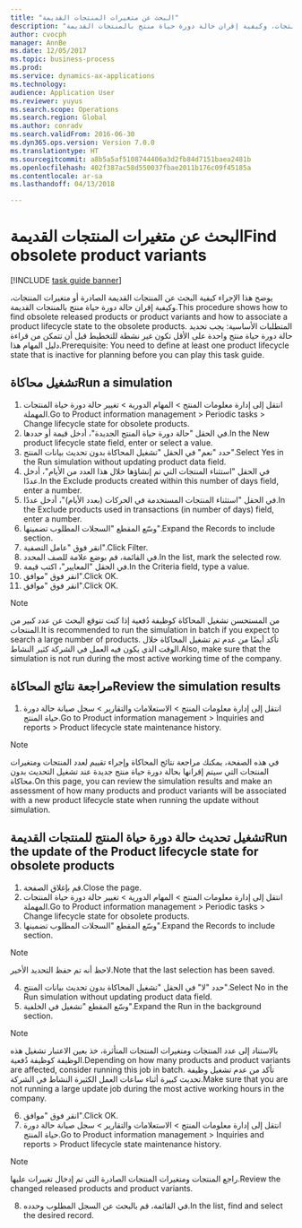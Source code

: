 ```yaml
--- 
title: "البحث عن متغيرات المنتجات القديمة"
description: "يوضح هذا الإجراء كيفية البحث عن المنتجات القديمة الصادرة أو متغيرات المنتجات، وكيفية إقران حالة دورة حياة منتج بالمنتجات القديمة."
author: cvocph
manager: AnnBe
ms.date: 12/05/2017
ms.topic: business-process
ms.prod: 
ms.service: dynamics-ax-applications
ms.technology: 
audience: Application User
ms.reviewer: yuyus
ms.search.scope: Operations
ms.search.region: Global
ms.author: conradv
ms.search.validFrom: 2016-06-30
ms.dyn365.ops.version: Version 7.0.0
ms.translationtype: HT
ms.sourcegitcommit: a8b5a5af5108744406a3d2fb84d7151baea2481b
ms.openlocfilehash: 402f387ac58d550037fbae2011b176c09f45185a
ms.contentlocale: ar-sa
ms.lasthandoff: 04/13/2018

---
```

# <a name="find-obsolete-product-variants"></a><span data-ttu-id="359f4-103">البحث عن متغيرات المنتجات القديمة</span><span class="sxs-lookup"><span data-stu-id="359f4-103">Find obsolete product variants</span></span> 

[!INCLUDE [task guide banner](../../includes/task-guide-banner.md)]

<span data-ttu-id="359f4-104">يوضح هذا الإجراء كيفية البحث عن المنتجات القديمة الصادرة أو متغيرات المنتجات، وكيفية إقران حالة دورة حياة منتج بالمنتجات القديمة.</span><span class="sxs-lookup"><span data-stu-id="359f4-104">This procedure shows how to find obsolete released products or product variants and how to associate a product lifecycle state to the obsolete products.</span></span> <span data-ttu-id="359f4-105">المتطلبات الأساسية: يجب تحديد حالة دورة حياة منتج واحدة على الأقل تكون غير نشطة للتخطيط قبل أن تتمكن من قراءة دليل المهام هذا.</span><span class="sxs-lookup"><span data-stu-id="359f4-105">Prerequisite: You need to define at least one product lifecycle state that is inactive for planning before you can play this task guide.</span></span>


## <a name="run-a-simulation"></a><span data-ttu-id="359f4-106">تشغيل محاكاة</span><span class="sxs-lookup"><span data-stu-id="359f4-106">Run a simulation</span></span>
1. <span data-ttu-id="359f4-107">انتقل إلى إدارة معلومات المنتج > المهام الدورية > تغيير حالة دورة حياة المنتجات المهملة‬.</span><span class="sxs-lookup"><span data-stu-id="359f4-107">Go to Product information management > Periodic tasks > Change lifecycle state for obsolete products.</span></span>
2. <span data-ttu-id="359f4-108">في الحقل "حالة دورة حياة المنتج الجديدة"، أدخل قيمة أو حددها.</span><span class="sxs-lookup"><span data-stu-id="359f4-108">In the New product lifecycle state field, enter or select a value.</span></span>
3. <span data-ttu-id="359f4-109">حدد "نعم" في الحقل "تشغيل المحاكاة بدون تحديث بيانات المنتج".</span><span class="sxs-lookup"><span data-stu-id="359f4-109">Select Yes in the Run simulation without updating product data field.</span></span>
4. <span data-ttu-id="359f4-110">في الحقل "استثناء المنتجات التي تم إنشاؤها خلال هذا العدد من الأيام"، أدخل عددًا.</span><span class="sxs-lookup"><span data-stu-id="359f4-110">In the Exclude products created within this number of days field, enter a number.</span></span>
5. <span data-ttu-id="359f4-111">في الحقل "استثناء المنتجات المستخدمة في الحركات (بعدد الأيام)‬"، أدخل عددًا.</span><span class="sxs-lookup"><span data-stu-id="359f4-111">In the Exclude products used in transactions (in number of days) field, enter a number.</span></span>
6. <span data-ttu-id="359f4-112">وسّع المقطع "السجلات المطلوب تضمينها‬".</span><span class="sxs-lookup"><span data-stu-id="359f4-112">Expand the Records to include section.</span></span>
7. <span data-ttu-id="359f4-113">انقر فوق "عامل التصفية".</span><span class="sxs-lookup"><span data-stu-id="359f4-113">Click Filter.</span></span>
8. <span data-ttu-id="359f4-114">في القائمة، قم بوضع علامة للصف المحدد.</span><span class="sxs-lookup"><span data-stu-id="359f4-114">In the list, mark the selected row.</span></span>
9. <span data-ttu-id="359f4-115">في الحقل "المعايير"، اكتب قيمة.</span><span class="sxs-lookup"><span data-stu-id="359f4-115">In the Criteria field, type a value.</span></span>
10. <span data-ttu-id="359f4-116">انقر فوق "موافق".</span><span class="sxs-lookup"><span data-stu-id="359f4-116">Click OK.</span></span>
11. <span data-ttu-id="359f4-117">انقر فوق "موافق".</span><span class="sxs-lookup"><span data-stu-id="359f4-117">Click OK.</span></span>

> [!NOTE]
> <span data-ttu-id="359f4-118">من المستحسن تشغيل المحاكاة كوظيفة دُفعية إذا كنت تتوقع البحث عن عدد كبير من المنتجات.</span><span class="sxs-lookup"><span data-stu-id="359f4-118">It is recommended to run the simulation in batch if you expect to search a large number of products.</span></span> <span data-ttu-id="359f4-119">تأكد أيضًا من عدم تم تشغيل المحاكاة خلال الوقت الذي يكون فيه العمل في الشركة كثير النشاط.</span><span class="sxs-lookup"><span data-stu-id="359f4-119">Also, make sure that the simulation is not run during the most active working time of the company.</span></span>  

## <a name="review-the-simulation-results"></a><span data-ttu-id="359f4-120">مراجعة نتائج المحاكاة</span><span class="sxs-lookup"><span data-stu-id="359f4-120">Review the simulation results</span></span>
1. <span data-ttu-id="359f4-121">انتقل إلى إدارة معلومات المنتج > الاستعلامات والتقارير‬ > سجل صيانة حالة دورة حياة المنتج‬.</span><span class="sxs-lookup"><span data-stu-id="359f4-121">Go to Product information management > Inquiries and reports > Product lifecycle state maintenance history.</span></span>
   
> [!NOTE]
> <span data-ttu-id="359f4-122">في هذه الصفحة، يمكنك مراجعة نتائج المحاكاة وإجراء تقييم لعدد المنتجات ومتغيرات المنتجات التي سيتم إقرانها بحالة دورة حياة منتج جديدة عند تشغيل التحديث بدون محاكاة.</span><span class="sxs-lookup"><span data-stu-id="359f4-122">On this page, you can review the simulation results and make an assessment of how many products and product variants will be associated with a new product lifecycle state when running the update without simulation.</span></span>  

## <a name="run-the-update-of-the-product-lifecycle-state-for-obsolete-products"></a><span data-ttu-id="359f4-123">تشغيل تحديث حالة دورة حياة المنتج للمنتجات القديمة</span><span class="sxs-lookup"><span data-stu-id="359f4-123">Run the update of the Product lifecycle state for obsolete products</span></span>
1. <span data-ttu-id="359f4-124">قم بإغلاق الصفحة.</span><span class="sxs-lookup"><span data-stu-id="359f4-124">Close the page.</span></span>
2. <span data-ttu-id="359f4-125">انتقل إلى إدارة معلومات المنتج > المهام الدورية > تغيير حالة دورة حياة المنتجات المهملة‬.</span><span class="sxs-lookup"><span data-stu-id="359f4-125">Go to Product information management > Periodic tasks > Change lifecycle state for obsolete products.</span></span>
3. <span data-ttu-id="359f4-126">وسّع المقطع "السجلات المطلوب تضمينها‬".</span><span class="sxs-lookup"><span data-stu-id="359f4-126">Expand the Records to include section.</span></span>

> [!NOTE]
> <span data-ttu-id="359f4-127">لاحظ أنه تم حفظ التحديد الأخير.</span><span class="sxs-lookup"><span data-stu-id="359f4-127">Note that the last selection has been saved.</span></span>  

4. <span data-ttu-id="359f4-128">حدد "لا" في الحقل "تشغيل المحاكاة بدون تحديث بيانات المنتج".</span><span class="sxs-lookup"><span data-stu-id="359f4-128">Select No in the Run simulation without updating product data field.</span></span>
5. <span data-ttu-id="359f4-129">وسّع المقطع "تشغيل في الخلفية‬‬".</span><span class="sxs-lookup"><span data-stu-id="359f4-129">Expand the Run in the background section.</span></span>

> [!NOTE]
> <span data-ttu-id="359f4-130">بالاستناد إلى عدد المنتجات ومتغيرات المنتجات المتأثرة، خذ بعين الاعتبار تشغيل هذه الوظيفة كوظيفة دُفعية.</span><span class="sxs-lookup"><span data-stu-id="359f4-130">Depending on how many products and product variants are affected, consider running this job in batch.</span></span> <span data-ttu-id="359f4-131">تأكد من عدم تشغيل وظيفة تحديث كبيرة أثناء ساعات العمل الكثيرة النشاط في الشركة.</span><span class="sxs-lookup"><span data-stu-id="359f4-131">Make sure that you are not running a large update job during the most active working hours in the company.</span></span>  

6. <span data-ttu-id="359f4-132">انقر فوق "موافق".</span><span class="sxs-lookup"><span data-stu-id="359f4-132">Click OK.</span></span>
7. <span data-ttu-id="359f4-133">انتقل إلى إدارة معلومات المنتج > الاستعلامات والتقارير‬ > سجل صيانة حالة دورة حياة المنتج‬.</span><span class="sxs-lookup"><span data-stu-id="359f4-133">Go to Product information management > Inquiries and reports > Product lifecycle state maintenance history.</span></span>

> [!NOTE]
> <span data-ttu-id="359f4-134">راجع المنتجات ومتغيرات المنتجات الصادرة التي تم إدخال تغييرات عليها.</span><span class="sxs-lookup"><span data-stu-id="359f4-134">Review the changed released products and product variants.</span></span>  

8. <span data-ttu-id="359f4-135">في القائمة، قم بالبحث عن السجل المطلوب وحدده.</span><span class="sxs-lookup"><span data-stu-id="359f4-135">In the list, find and select the desired record.</span></span>


